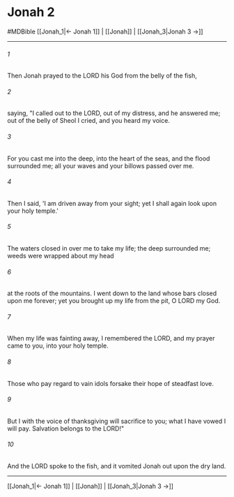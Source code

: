 # Jonah 2
#MDBible
[[Jonah_1|← Jonah 1]] | [[Jonah]] | [[Jonah_3|Jonah 3 →]]

***

###### 1 
Then Jonah prayed to the LORD his God from the belly of the fish, 

###### 2 
saying, "I called out to the LORD, out of my distress, and he answered me; out of the belly of Sheol I cried, and you heard my voice. 

###### 3 
For you cast me into the deep, into the heart of the seas, and the flood surrounded me; all your waves and your billows passed over me. 

###### 4 
Then I said, 'I am driven away from your sight; yet I shall again look upon your holy temple.' 

###### 5 
The waters closed in over me to take my life; the deep surrounded me; weeds were wrapped about my head 

###### 6 
at the roots of the mountains. I went down to the land whose bars closed upon me forever; yet you brought up my life from the pit, O LORD my God. 

###### 7 
When my life was fainting away, I remembered the LORD, and my prayer came to you, into your holy temple. 

###### 8 
Those who pay regard to vain idols forsake their hope of steadfast love. 

###### 9 
But I with the voice of thanksgiving will sacrifice to you; what I have vowed I will pay. Salvation belongs to the LORD!" 

###### 10 
And the LORD spoke to the fish, and it vomited Jonah out upon the dry land. 

***

[[Jonah_1|← Jonah 1]] | [[Jonah]] | [[Jonah_3|Jonah 3 →]]
